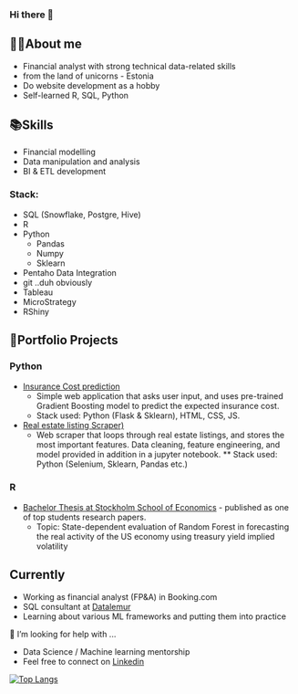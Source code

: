 ### Hi there 👋

## 👨‍💻About me

* Financial analyst with strong technical data-related skills
* from the land of unicorns - Estonia
* Do website development as a hobby
* Self-learned R, SQL, Python

## 📚Skills
* Financial modelling
* Data manipulation and analysis
* BI & ETL development

### Stack:
* SQL (Snowflake, Postgre, Hive)
* R
* Python 
  * Pandas
  * Numpy
  * Sklearn
* Pentaho Data Integration
* git ..duh obviously
* Tableau
* MicroStrategy
* RShiny

## 📁Portfolio Projects
### Python
* [Insurance Cost prediction](https://github.com/karelrappo/insurance-webapp)
  * Simple web application that asks user input, and uses pre-trained Gradient Boosting model to predict the expected insurance cost.
  * Stack used: Python (Flask & Sklearn), HTML, CSS, JS.
* [Real estate listing Scraper)](https://github.com/karelrappo/realestate)
  * Web scraper that loops through real estate listings, and stores the most important features. Data cleaning, feature engineering, and model provided in addition in a jupyter notebook.
** Stack used: Python (Selenium, Sklearn, Pandas etc.)
### R
* [Bachelor Thesis at Stockholm School of Economics](https://github.com/karelrappo/thesis2020) - published as one of top students research papers.
  * Topic: State-dependent evaluation of Random Forest in forecasting the real activity of the US economy using treasury yield implied volatility

## Currently
* Working as financial analyst (FP&A) in Booking.com
* SQL consultant at [Datalemur](http://datalemur.com)
* Learning about various ML frameworks and putting them into practice

🤔 I’m looking for help with ...
* Data Science / Machine learning mentorship
* Feel free to connect on [Linkedin](https://www.linkedin.com/in/karel-räppo/)

[![Top Langs](https://github-readme-stats.vercel.app/api/top-langs/?username=karelrappo)](https://github.com/anuraghazra/github-readme-stats)

